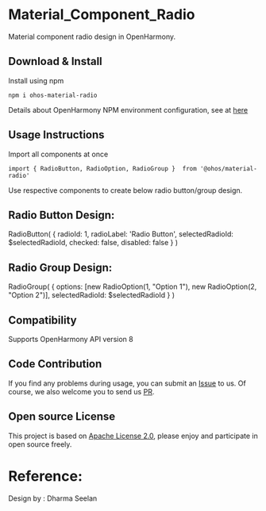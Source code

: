 # Material_Component_Radio

Material component radio design in OpenHarmony.

## Download & Install

Install using npm

```npm i ohos-material-radio```

Details about OpenHarmony NPM environment configuration, see at [here](https://gitee.com/openharmony-tpc/docs/blob/master/OpenHarmony_npm_usage.md)

## Usage Instructions

Import all components at once

```ets
import { RadioButton, RadioOption, RadioGroup }  from '@ohos/material-radio'
```

Use respective components to create below radio button/group design.

## Radio Button Design: 

RadioButton(
    {
        radioId: 1,
        radioLabel: 'Radio Button',
        selectedRadioId: $selectedRadioId,
        checked: false,
        disabled: false
    }
)

## Radio Group Design: 

RadioGroup(
    {
        options: [new RadioOption(1, "Option 1"), new RadioOption(2, "Option 2")],
        selectedRadioId: $selectedRadioId
    }
)


## Compatibility
Supports OpenHarmony API version 8

## Code Contribution
If you find any problems during usage, you can submit an [Issue](https://github.com/Applib-OpenHarmony/Meterial-Components-Radio/issues) to us. Of course, we also welcome you to send us [PR](https://github.com/Applib-OpenHarmony/Meterial-Components-Radio/pulls).

## Open source License
This project is based on [Apache License 2.0](https://github.com/Applib-OpenHarmony/Meterial-Components-Radio/blob/main/LICENSE.txt), please enjoy and participate in open source freely.

# Reference:

Design by : Dharma Seelan